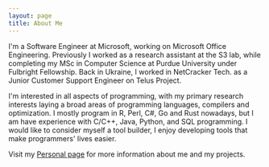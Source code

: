 ```yaml
---
layout: page
title: About Me
---
```


I'm a Software Engineer at Microsoft, working on Microsoft Office Engineering. Previously I worked as a research assistant at the S3 lab, while completing my MSc in Computer Science at Purdue University under Fulbright Fellowship. Back in Ukraine, I worked in NetCracker Tech. as a Junior Customer Support Engineer on Telus Project.


I'm interested in all aspects of programming, with my primary research interests laying a broad areas of programming languages, compilers and optimization. I mostly program in R, Perl, C#, Go and Rust nowadays, but I am have experience with C/C++, Java, Python, and SQL programming. I would like to consider myself a tool builder, I enjoy developing tools that make programmers' lives easier.


Visit my [Personal page](http://romantsegelskyi.github.io/) for more information about me and my projects.
